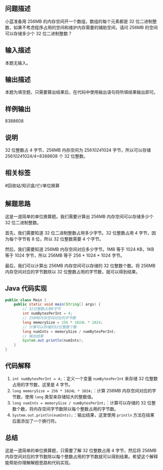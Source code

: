 ## 问题描述

小蓝准备用 256MB 的内存空间开一个数组，数组的每个元素都是 32 位二进制整数，如果不考虑程序占用的空间和维护内存需要的辅助空间，请问 256MB 的空间可以存储多少个 32 位二进制整数？

## 输入描述

本题无输入。

## 输出描述

本题为填空题，只需要算出结果后，在代码中使用输出语句将所填结果输出即可。

## 样例输出

8388608

## 说明

32 位整数占 4 字节，256MB 内存空间为 256*1024*1024 字节，所以可以存储 256*1024*1024/4=8388608 个 32 位整数。

## 相关标签

#回收站/知识盒/📦/单位换算

## 解题思路

这是一道简单的单位换算题。我们需要计算出 256MB 内存空间可以存储多少个 32 位二进制整数。

首先，我们需要知道 32 位二进制整数占用多少字节。32 位整数占用 4 字节，因为每个字节有 8 位，所以 32 位整数需要 4 个字节。

然后，我们需要知道 256MB 内存空间对应多少字节。1MB 等于 1024 KB，1KB 等于 1024 字节，所以 256MB 等于 256 * 1024 * 1024 字节。

最后，我们可以计算出 256MB 内存空间可以存储的 32 位整数个数。将 256MB 内存空间对应的字节数除以 32 位整数占用的字节数，就可以得到结果。

## Java 代码实现

```java
public class Main {
    public static void main(String[] args) {
        // 32位整数占用4字节
        int numBytesPerInt = 4;
        // 256MB内存空间对应的字节数
        long memorySize = 256 * 1024L * 1024;
        // 计算可以存储的32位整数个数
        long numInts = memorySize / numBytesPerInt;
        // 输出结果
        System.out.println(numInts);
    }
}
```

## 代码解释

1. `int numBytesPerInt = 4;`：定义一个变量 `numBytesPerInt` 来存储 32 位整数占用的字节数，这里是 4 字节。
2. `long memorySize = 256 * 1024L * 1024;`：计算 256MB 内存空间对应的字节数，使用 `long` 类型来存储较大的整数值。
3. `long numInts = memorySize / numBytesPerInt;`：计算可以存储的 32 位整数个数，将内存空间字节数除以每个整数占用的字节数。
4. `System.out.println(numInts);`：输出结果，这里使用 `println` 方法在结果后面添加了一个换行符。

## 总结

这是一道简单的单位换算题，只需要了解 32 位整数占用 4 字节，然后将 256MB 内存空间对应的字节数除以每个整数占用的字节数就可以得到结果。希望这个解释能帮助你理解解题思路和代码实现。
